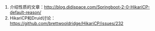 1. 介绍性质的文章：http://blog.didispace.com/Springboot-2-0-HikariCP-default-reason/ 
2. HikariCP和Druid讨论：https://github.com/brettwooldridge/HikariCP/issues/232

